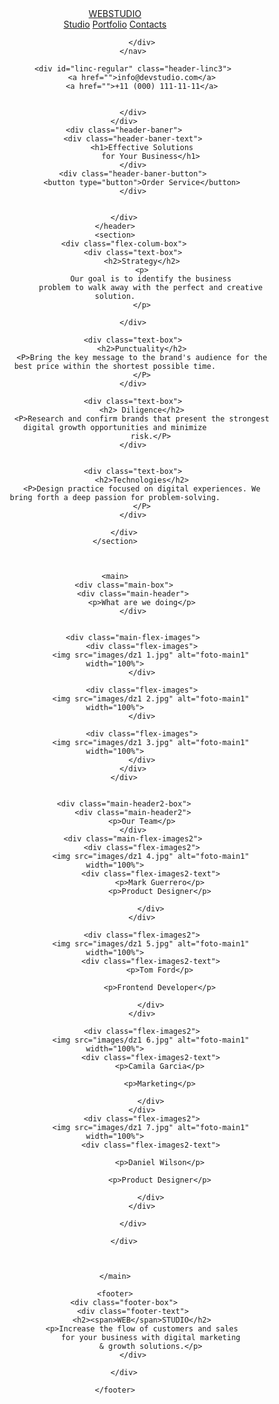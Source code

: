 <!DOCTYPE html>
<html lang="en">

<head>
    <meta charset="UTF-8">
    <meta http-equiv="X-UA-Compatible" content="IE=edge">
    <!-- <link rel="stylesheet" href="style.css"> -->
    <meta name="viewport" content="width=device-width, initial-scale=1.0">
    <title>Dz1</title>
</head>

<body>
    <header>
        <div class="header-linc">
            <div class="header-brend">
                <a href=""><span>WEB</span>STUDIO</a>
            </div>
            <nav>
                <div id="linc-regular" class="header-linc2">
                    <a href="">Studio</a>
                    <a href="">Portfolio</a>
                    <a href="">Contacts</a>

                </div>
            </nav>

            <div id="linc-regular" class="header-linc3">
                <a href="">info@devstudio.com</a>
                <a href="">+11 (000) 111-11-11</a>


            </div>
        </div>
        <div class="header-baner">
            <div class="header-baner-text">
                <h1>Effective Solutions
                    for Your Business</h1>
            </div>
            <div class="header-baner-button">
                <button type="button">Order Service</button>
            </div>


        </div>
    </header>
    <section>
        <div class="flex-colum-box">
            <div class="text-box">
                <h2>Strategy</h2>
                <p>
                    Our goal is to identify the business
                    problem to walk away with the perfect and creative solution.
                </p>

            </div>

            <div class="text-box">
                <h2>Punctuality</h2>
                <P>Bring the key message to the brand's audience for the best price within the shortest possible time.
                </P>
            </div>

            <div class="text-box">
                <h2> Diligence</h2>
                <P>Research and confirm brands that present the strongest digital growth opportunities and minimize
                    risk.</P>
            </div>


            <div class="text-box">
                <h2>Technologies</h2>
                <P>Design practice focused on digital experiences. We bring forth a deep passion for problem-solving.
                </P>
            </div>

        </div>
    </section>



    <main>
        <div class="main-box">
            <div class="main-header">
                <p>What are we doing</p>
            </div>


            <div class="main-flex-images">
                <div class="flex-images">
                    <img src="images/dz1 1.jpg" alt="foto-main1" width="100%">
                </div>

                <div class="flex-images">
                    <img src="images/dz1 2.jpg" alt="foto-main1" width="100%">
                </div>

                <div class="flex-images">
                    <img src="images/dz1 3.jpg" alt="foto-main1" width="100%">
                </div>
            </div>
        </div>


        <div class="main-header2-box">
            <div class="main-header2">
                <p>Our Team</p>
            </div>
            <div class="main-flex-images2">
                <div class="flex-images2">
                    <img src="images/dz1 4.jpg" alt="foto-main1" width="100%">
                    <div class="flex-images2-text">
                        <p>Mark Guerrero</p>
                        <p>Product Designer</p>

                    </div>
                </div>

                <div class="flex-images2">
                    <img src="images/dz1 5.jpg" alt="foto-main1" width="100%">
                    <div class="flex-images2-text">
                        <p>Tom Ford</p>

                        <p>Frontend Developer</p>

                    </div>
                </div>

                <div class="flex-images2">
                    <img src="images/dz1 6.jpg" alt="foto-main1" width="100%">
                    <div class="flex-images2-text">
                        <p>Camila Garcia</p>

                        <p>Marketing</p>

                    </div>
                </div>
                <div class="flex-images2">
                    <img src="images/dz1 7.jpg" alt="foto-main1" width="100%">
                    <div class="flex-images2-text">

                        <p>Daniel Wilson</p>

                        <p>Product Designer</p>

                    </div>
                </div>

            </div>

        </div>



    </main>

    <footer>
        <div class="footer-box">
            <div class="footer-text">
                <h2><span>WEB</span>STUDIO</h2>
                <p>Increase the flow of customers and sales
                    for your business with digital marketing
                    & growth solutions.</p>
            </div>

        </div>

    </footer>

</body>

</html>
